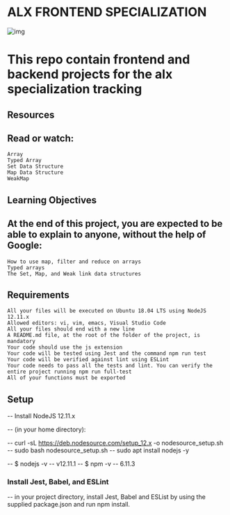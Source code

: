 # ALX FRONTEND SPECIALIZATION

![img](https://assets.imaginablefutures.com/media/images/ALX_Logo.max-200x150.png)

# This repo contain frontend and backend projects for the alx specialization tracking

## Resources

## Read or watch:

    Array
    Typed Array
    Set Data Structure
    Map Data Structure
    WeakMap

## Learning Objectives

## At the end of this project, you are expected to be able to explain to anyone, without the help of Google:

    How to use map, filter and reduce on arrays
    Typed arrays
    The Set, Map, and Weak link data structures

## Requirements

    All your files will be executed on Ubuntu 18.04 LTS using NodeJS 12.11.x
    Allowed editors: vi, vim, emacs, Visual Studio Code
    All your files should end with a new line
    A README.md file, at the root of the folder of the project, is mandatory
    Your code should use the js extension
    Your code will be tested using Jest and the command npm run test
    Your code will be verified against lint using ESLint
    Your code needs to pass all the tests and lint. You can verify the entire project running npm run full-test
    All of your functions must be exported

## Setup
-- Install NodeJS 12.11.x

-- (in your home directory):

-- curl -sL https://deb.nodesource.com/setup_12.x -o nodesource_setup.sh
-- sudo bash nodesource_setup.sh
-- sudo apt install nodejs -y

-- $ nodejs -v
-- v12.11.1
-- $ npm -v
-- 6.11.3

### Install Jest, Babel, and ESLint

-- in your project directory, install Jest, Babel and ESList by using the supplied package.json and run npm install.

